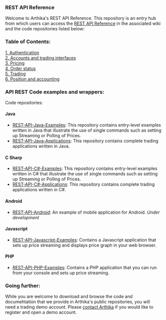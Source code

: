 ### REST API Reference
Welcome to Arthika's REST API Reference. This repository is an entry hub from which users can access the [REST API Reference](https://github.com/Arthika/API-REST/wiki) in the associated wiki and the code repositories listed below:

### Table of Contents:
[1. Authentication](https://github.com/Arthika/API-REST/wiki/1.-Authentication)    
[2. Accounts and trading interfaces](https://github.com/Arthika/API-REST/wiki/2.-Accounts-and-TIs)    
[3. Pricing](https://github.com/Arthika/API-REST/wiki/3.-Pricing)    
[4. Order status](https://github.com/Arthika/API-REST/wiki/4.-Orders)    
[5. Trading](https://github.com/Arthika/API-REST/wiki/5.-Trading)    
[6. Position and accounting](https://github.com/Arthika/API-REST/wiki/6.-Position-and-Accounting) 

### API REST Code examples and wrappers:
Code repositories:
#### Java

* [REST-API-Java-Examples](https://github.com/Arthika/REST-API-Java-Examples): This repository contains entry-level examples written in Java that illustrate the use of single commands such as setting up Streaming or Polling of Prices. 
* [REST-API-Java-Applications](https://github.com/Arthika/REST-API-Java-Applications): This repository contains complete trading applications written in Java.

#### C Sharp

* [REST-API-C#-Examples](https://github.com/Arthika/REST-API-CSharp-Examples): This repository contains entry-level examples written in C# that illustrate the use of single commands such as setting up Streaming or Polling of Prices. 
* [REST-API-C#-Applications](https://github.com/Arthika/REST-API-CSharp-Applications): This repository contains complete trading applications written in C#.

#### Android

* [REST-API-Android](https://github.com/Arthika/REST-API-Android): An example of mobile application for Android. *Under development*

#### Javascript
* [REST-API-Javascript-Examples](https://github.com/Arthika/REST-API-Javascript-Examples): Contains a Javascript application that sets up price streaming and displays price graph in your web browser.

#### PHP
* [REST-API-PHP-Examples](https://github.com/Arthika/REST-API-PHP-Examples): Contains a PHP application that you can run from your console and sets up price streaming.

### Going further:
While you are welcome to download and browse the code and documehtation that we provide in Arthika's public repositories, you will need a trading demo account. Please [contact Arthika](http://www.arthikatrading.com/contact/) if you would like to register and open a demo account.
